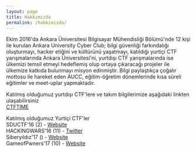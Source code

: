 ```yaml
---
layout: page
title: Hakkımızda
permalink: /hakkimizda/
---
```


Ekim 2016'da Ankara Üniversitesi Bilgisayar Mühendisliği Bölümü'nde 12 kişi ile kurulan Ankara University Cyber Club; bilgi güvenliği farkındalığı oluşturmayı, hacker etiğini ve kültürünü yaşatmayı, katıldığı yurtiçi CTF yarışmalarında Ankara Üniversitesi'ni, yurtdışı CTF yarışmalarında ise ülkemizi temsil etmeyi hedeflemiş olup ortaya çıkaracağı projeler ile ülkemize katkıda bulunmayı misyon edinmiştir. Bilgi paylaştıkça çoğalır mottosu ile hareket eden AUCC, eğitim-öğretim dönemlerinde kısa süreli eğitimler ve meet-uplar yapmaktadır. 

Katılmış olduğumuz yurtdışı CTF'lere ve takım bilgilerimize aşağıdaki linkten ulaşabilirsiniz  
[CTFTIME](https://ctftime.org/team/32148 "CTFTIME/AUCC")

Katılmış olduğumuz Yurtiçi CTF'ler  
SDUCTF'16 (2) - [Website](http://www.sductf.org/)  
HACKINGWARS'16 (11) - [Twitter](https://twitter.com/hackingwars)  
Siberyıldız'17 () - [Website](https://www.siberyildiz.com/)  
GameofPwners'17 (10) - [Website](http://gameofpwners.com/)  
